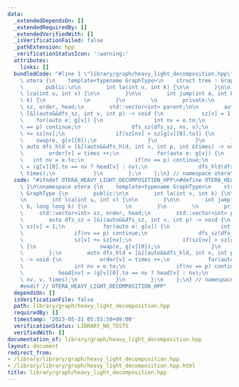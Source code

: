 ```yaml
---
data:
  _extendedDependsOn: []
  _extendedRequiredBy: []
  _extendedVerifiedWith: []
  _isVerificationFailed: false
  _pathExtension: hpp
  _verificationStatusIcon: ':warning:'
  attributes:
    links: []
  bundledCode: "#line 1 \"library/graph/heavy_light_decomposition.hpp\"\n\n\n\nnamespace\
    \ otera {\n    template<typename GraphType>\n    struct tree : GraphType {\n \
    \       public:\n\n        int la(int v, int k) {\n\n        }\n\n        int\
    \ lca(int u, int v) {\n\n        }\n\n        int jump(int a, int b, long long\
    \ k) {\n            \n        }\n        \n        private:\n        std::vector<int>\
    \ sz, order, head;\n        std::vector<int> parent;\n\n        auto dfs_sz =\
    \ [&](auto&&dfs_sz, int v, int p) -> void {\n            sz[v] = 1;\n        \
    \    for(auto e: g[v]) {\n                int nv = e.to;\n                if(nv\
    \ == p) continue;\n                dfs_sz(dfs_sz, nv, v);\n                sz[v]\
    \ += sz[nv];\n                if(sz[nv] > sz[g[v][0].to]) {\n                \
    \    swap(e, g[v][0]);\n                }\n            }\n        };\n       \
    \ auto dfs_hld = [&](auto&&dfs_hld, int v, int p, int &times) -> void {\n    \
    \        order[v] = times ++;\n            for(auto e: g[v]) {\n             \
    \   int nv = e.to;\n                if(nv == p) continue;\n                head[nv]\
    \ = (g[v][0].to == nv ? head[v] : nv);\n                dfs_hld(dfs_hld, nv, v,\
    \ times);\n            }\n        };\n    };\n} // namespace otera\n\n\n"
  code: "#ifndef OTERA_HEAVY_LIGHT_DECOMPOSITION_HPP\n#define OTERA_HEAVY_LIGHT_DECOMPOSITION_HPP\
    \ 1\n\nnamespace otera {\n    template<typename GraphType>\n    struct tree :\
    \ GraphType {\n        public:\n\n        int la(int v, int k) {\n\n        }\n\
    \n        int lca(int u, int v) {\n\n        }\n\n        int jump(int a, int\
    \ b, long long k) {\n            \n        }\n        \n        private:\n   \
    \     std::vector<int> sz, order, head;\n        std::vector<int> parent;\n\n\
    \        auto dfs_sz = [&](auto&&dfs_sz, int v, int p) -> void {\n           \
    \ sz[v] = 1;\n            for(auto e: g[v]) {\n                int nv = e.to;\n\
    \                if(nv == p) continue;\n                dfs_sz(dfs_sz, nv, v);\n\
    \                sz[v] += sz[nv];\n                if(sz[nv] > sz[g[v][0].to])\
    \ {\n                    swap(e, g[v][0]);\n                }\n            }\n\
    \        };\n        auto dfs_hld = [&](auto&&dfs_hld, int v, int p, int &times)\
    \ -> void {\n            order[v] = times ++;\n            for(auto e: g[v]) {\n\
    \                int nv = e.to;\n                if(nv == p) continue;\n     \
    \           head[nv] = (g[v][0].to == nv ? head[v] : nv);\n                dfs_hld(dfs_hld,\
    \ nv, v, times);\n            }\n        };\n    };\n} // namespace otera\n\n\
    #endif // OTERA_HEAVY_LIGHT_DECOMPOSITION_HPP"
  dependsOn: []
  isVerificationFile: false
  path: library/graph/heavy_light_decomposition.hpp
  requiredBy: []
  timestamp: '2023-05-31 05:55:58+09:00'
  verificationStatus: LIBRARY_NO_TESTS
  verifiedWith: []
documentation_of: library/graph/heavy_light_decomposition.hpp
layout: document
redirect_from:
- /library/library/graph/heavy_light_decomposition.hpp
- /library/library/graph/heavy_light_decomposition.hpp.html
title: library/graph/heavy_light_decomposition.hpp
---
```

